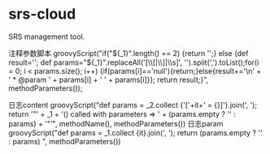 # srs-cloud
SRS management tool.


注释参数脚本
groovyScript("if(\"${_1}\".length() == 2) {return '';} else {def result=''; def params=\"${_1}\".replaceAll('[\\\\[|\\\\]|\\\\s]', '').split(',').toList();for(i = 0; i < params.size(); i++) {if(params[i]=='null'){return;}else{result+='\\n' + ' * @param ' + params[i] + ' ' + params[i]}}; return result;}", methodParameters());

日志content
groovyScript("def params = _2.collect {'['+it+' = {}]'}.join(', '); return '\"' + _1 + '() called with parameters => ' + (params.empty ? '' : params) + '\"'", methodName(), methodParameters())
日志param
groovyScript("def params = _1.collect {it}.join(', '); return (params.empty ? '' : params) ", methodParameters())

